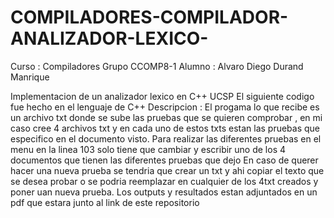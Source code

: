 # COMPILADORES-COMPILADOR-ANALIZADOR-LEXICO-
Curso : Compiladores Grupo CCOMP8-1
Alumno : Alvaro Diego Durand Manrique

Implementacion de un analizador lexico en C++ UCSP
El siguiente codigo fue hecho en el lenguaje de C++
Descripcion :
El progama lo que recibe es un archivo txt donde se sube las pruebas que se quieren comprobar , en mi caso cree 4 archivos txt y en cada uno de
estos txts estan las pruebas que especifico en el documento visto.
Para realizar las diferentes pruebas en el menu en la linea 103 solo tiene que cambiar y escribir uno de los 4 documentos que tienen las diferentes pruebas que dejo
En caso de querer hacer una nueva prueba se tendria que crear un txt y ahi copiar el texto que se desea probar o se podria reemplazar en cualquier de los 4txt creados
y poner uan nueva prueba.
Los outputs y resultados estan adjuntados en un pdf que estara junto al link de este repositorio
